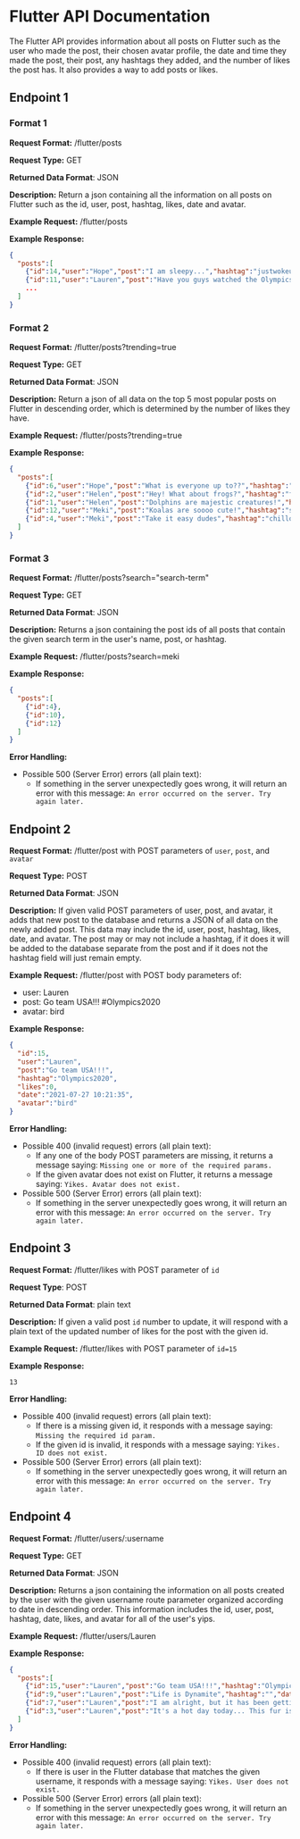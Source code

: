 # Flutter API Documentation
The Flutter API provides information about all posts on Flutter such as the user who made the post, their chosen avatar profile, the date and time they made the post, their post, any hashtags they added, and the number of likes the post has. It also provides a way to add posts or likes.

## Endpoint 1
### Format 1
**Request Format:** /flutter/posts

**Request Type:** GET

**Returned Data Format**: JSON

**Description:** Return a json containing all the information on all posts on Flutter such as the id, user, post, hashtag, likes, date and avatar.

**Example Request:** /flutter/posts

**Example Response:**
```json
{
  "posts":[
    {"id":14,"user":"Hope","post":"I am sleepy...","hashtag":"justwokeup","likes":0,"date":"2021-07-27 09:31:43","avatar":"sloth"},{"id":13,"user":"Andy","post":"It is so quiet here...","hashtag":"scared","likes":2,"date":"2021-07-26 23:59:27","avatar":"kangaroo"},{"id":12,"user":"Meki","post":"Koalas are soooo cute!","hashtag":"savethekoalas","likes":6,"date":"2021-07-26 15:58:16","avatar":"koala"},
    {"id":11,"user":"Lauren","post":"Have you guys watched the Olympics yet?","hashtag":"2020olympics","likes":0,"date":"2021-07-26 14:28:17","avatar":"bird"},
    ...
  ]
}
```
### Format 2
**Request Format:** /flutter/posts?trending=true

**Request Type:** GET

**Returned Data Format**: JSON

**Description:** Return a json of all data on the top 5 most popular posts on Flutter in descending order, which is determined by the number of likes they have.

**Example Request:** /flutter/posts?trending=true

**Example Response:**
```json
{
  "posts":[
    {"id":6,"user":"Hope","post":"What is everyone up to??","hashtag":"justcurious","likes":21,"date":"2021-07-25 21:37:47","avatar":"cat"},
    {"id":2,"user":"Helen","post":"Hey! What about frogs?","hashtag":"frogsarecooltoo","likes":18,"date":"2021-07-25 14:36:29","avatar":"frog"},
    {"id":1,"user":"Helen","post":"Dolphins are majestic creatures!","hashtag":"","likes":8,"date":"2021-07-25 14:35:47","avatar":"dolphin"},
    {"id":12,"user":"Meki","post":"Koalas are soooo cute!","hashtag":"savethekoalas","likes":6,"date":"2021-07-26 15:58:16","avatar":"koala"},
    {"id":4,"user":"Meki","post":"Take it easy dudes","hashtag":"chillout","likes":4,"date":"2021-07-25 14:37:49","avatar":"sloth"}
  ]
}
```
### Format 3
**Request Format:** /flutter/posts?search="search-term"

**Request Type:** GET

**Returned Data Format**: JSON

**Description:** Returns a json containing the post ids of all posts that contain the given search term in the user's name, post, or hashtag.

**Example Request:** /flutter/posts?search=meki

**Example Response:**
```json
{
  "posts":[
    {"id":4},
    {"id":10},
    {"id":12}
  ]
}
```

**Error Handling:**
- Possible 500 (Server Error) errors (all plain text):
  - If something in the server unexpectedly goes wrong, it will return an error with this message: `An error occurred on the server. Try again later.`

## Endpoint 2
**Request Format:** /flutter/post with POST parameters of `user`, `post`, and `avatar`

**Request Type:** POST

**Returned Data Format**: JSON

**Description:** If given valid POST parameters of user, post, and avatar, it adds that new post to the database and returns a JSON of all data on the newly added post. This data may include the id, user, post, hashtag, likes, date, and avatar. The post may or may not include a hashtag, if it does it will be added to the database separate from the post and if it does not the hashtag field will just remain empty.

**Example Request:** /flutter/post with POST body parameters of:
- user: Lauren
- post: Go team USA!!! #Olympics2020
- avatar: bird

**Example Response:**
```json
{
  "id":15,
  "user":"Lauren",
  "post":"Go team USA!!!",
  "hashtag":"Olympics2020",
  "likes":0,
  "date":"2021-07-27 10:21:35",
  "avatar":"bird"
}
```

**Error Handling:**
- Possible 400 (invalid request) errors (all plain text):
  - If any one of the body POST parameters are missing, it returns a message saying: `Missing one or more of the required params.`
  - If the given avatar does not exist on Flutter, it returns a message saying: `Yikes. Avatar does not exist.`
- Possible 500 (Server Error) errors (all plain text):
  - If something in the server unexpectedly goes wrong, it will return an error with this message: `An error occurred on the server. Try again later.`

## Endpoint 3
**Request Format:** /flutter/likes with POST parameter of `id`

**Request Type**: POST

**Returned Data Format**: plain text

**Description:** If given a valid post `id` number to update, it will respond with a plain text of the updated number of likes for the post with the given id.

**Example Request:** /flutter/likes with POST parameter of `id=15`

**Example Response:**
```
13
```

**Error Handling:**
- Possible 400 (invalid request) errors (all plain text):
  - If there is a missing given id, it responds with a message saying: `Missing the required id param.`
  - If the given id is invalid, it responds with a message saying: `Yikes. ID does not exist.`
- Possible 500 (Server Error) errors (all plain text):
  - If something in the server unexpectedly goes wrong, it will return an error with this message: `An error occurred on the server. Try again later.`

## Endpoint 4
**Request Format:** /flutter/users/:username

**Request Type:** GET

**Returned Data Format**: JSON

**Description:** Returns a json containing the information on all posts created by the user with the given username route parameter organized according to date in descending order. This information includes the id, user, post, hashtag, date, likes, and avatar for all of the user's yips.

**Example Request:** /flutter/users/Lauren

**Example Response:**
```json
{
  "posts":[
    {"id":15,"user":"Lauren","post":"Go team USA!!!","hashtag":"Olympics2020","date":"2021-07-27 10:21:35","likes":13,"avatar":"bird"},{"id":11,"user":"Lauren","post":"Have you guys watched the Olympics yet?","hashtag":"2020olympics","date":"2021-07-26 14:28:17","likes":0,"avatar":"bird"},
    {"id":9,"user":"Lauren","post":"Life is Dynamite","hashtag":"","date":"2021-07-26 14:19:52","likes":0,"avatar":"dolphin"},
    {"id":7,"user":"Lauren","post":"I am alright, but it has been getting hotter here!","hashtag":"","date":"2021-07-26 12:15:25","likes":3,"avatar":"cat"},
    {"id":3,"user":"Lauren","post":"It's a hot day today... This fur is not helping.","hashtag":"","date":"2021-07-25 14:37:10","likes":0,"avatar":"bear"}
  ]
}
```

**Error Handling:**
- Possible 400 (invalid request) errors (all plain text):
  - If there is user in the Flutter database that matches the given username, it responds with a message saying: `Yikes. User does not exist.`
- Possible 500 (Server Error) errors (all plain text):
  - If something in the server unexpectedly goes wrong, it will return an error with this message: `An error occurred on the server. Try again later.`